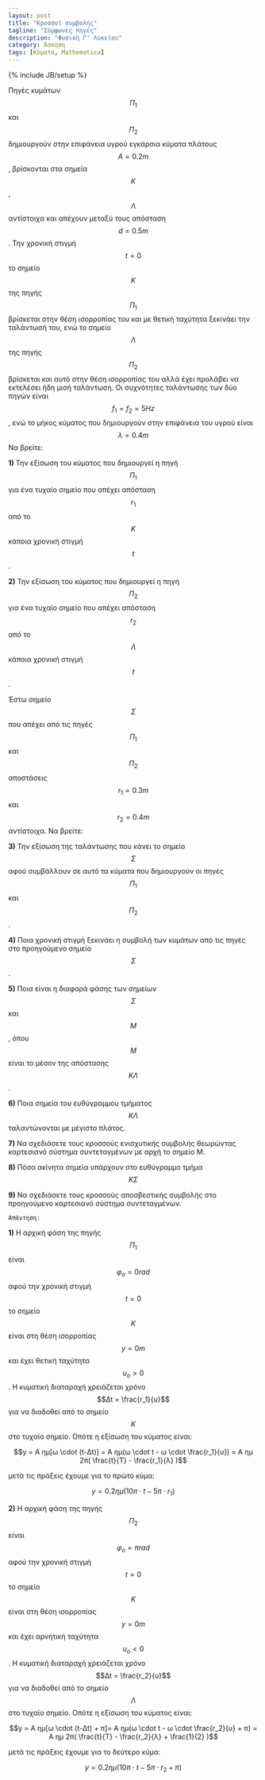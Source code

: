 ```yaml
---
layout: post
title: "Κροσσοί συμβολής"
tagline: "Σύμφωνες πηγές"
description: "Φυσική Γ' Λυκείου"
category: Άσκηση
tags: [Κύματα, Mathematica]
---
```

{% include JB/setup %}

Πηγές κυμάτων $$Π_1$$ και $$Π_2$$ δημιουργούν στην επιφάνεια υγρού εγκάρσια κύματα πλάτους $$Α=0.2m$$, βρίσκονται
στα σημεία $$Κ$$, $$Λ$$ αντίστοιχα και απέχουν μεταξύ τους απόσταση $$d=0.5m$$. Την χρονική στιγμή $$t=0$$ το σημείο $$Κ$$
της πηγής $$Π_1$$ βρίσκεται στην θέση ισορροπίας του και με θετική ταχύτητα ξεκινάει την ταλάντωσή του, ενώ το σημείο
$$Λ$$ της πηγής $$Π_2$$ βρίσκεται και αυτό στην θέση ισορροπίας του αλλά έχει προλάβει να εκτελέσει ήδη μισή ταλάντωση. 
Οι συχνότητες ταλάντωσης των δύο πηγών είναι $$f_1 = f_2 = 5Hz$$, ενώ το μήκος κύματος που δημιουργούν στην επιφάνεια
του υγρού είναι $$λ=0.4m$$ Να βρείτε:


**1)** Την εξίσωση του κύματος που δημιουργεί η πηγή $$Π_1$$ για ένα τυχαίο σημείο που απέχει απόσταση $$r_1$$
από το $$Κ$$ κάποια χρονική στιγμή $$t$$.

**2)** Την εξίσωση του κύματος που δημιουργεί η πηγή $$Π_2$$ για ένα τυχαίο σημείο που απέχει απόσταση $$r_2$$
από το $$Λ$$ κάποια χρονική στιγμή $$t$$.

Έστω σημείο $$Σ$$ που απέχει από τις πηγές $$Π_1$$ και $$Π_2$$ αποστάσεις $$r_1 = 0.3m$$ και $$r_2 = 0.4m$$ αντίστοιχα. 
Να βρείτε:

**3)** Την εξίσωση της ταλάντωσης που κάνει το σημείο $$Σ$$ αφού συμβάλλουν σε αυτό τα κύματα που δημιουργούν
οι πηγές $$Π_1$$ και $$Π_2$$.

**4)** Ποια χρονική στιγμή ξεκινάει η συμβολή των κυμάτων από τις πηγές στο προηγούμενο σημείο $$Σ$$. 

**5)** Ποια είναι η διαφορά φάσης των σημείων $$Σ$$ και $$Μ$$, όπου $$Μ$$ είναι το μέσον της απόστασης $$ΚΛ$$.

**6)** Ποια σημεία του ευθύγραμμου τμήματος $$ΚΛ$$ ταλαντώνονται με μέγιστο πλάτος. 

**7)** Να σχεδιάσετε τους κροσσούς ενισχυτικής συμβολής θεωρώντας καρτεσιανό σύστημα συντεταγμένων με αρχή το σημείο Μ.

**8)** Πόσα ακίνητα σημεία υπάρχουν στο ευθύγραμμο τμήμα $$ΚΣ$$

**9)** Να σχεδιάσετε τους κροσσούς αποσβεστικής συμβολής στο προηγούμενο καρτεσιανό σύστημα συντεταγμένων.


`Απάντηση:`

**1)** Η αρχική φάση της πηγής $$Π_1$$ είναι $$φ_ο = 0 rad$$ αφού την χρονική στιγμή $$t=0$$ το σημείο $$Κ$$ είναι στη θέση 
ισορροπίας $$y = 0m$$ και έχει θετική ταχύτητα $$υ_ο > 0$$. Η κυματική διαταραχή χρειάζεται χρόνο $$Δt = \frac{r_1}{υ}$$
για να διαδοθεί από το σημείο $$Κ$$ στο τυχαίο σημείο. Οπότε η εξίσωση του κύματος είναι:

$$y = A ημ[ω \cdot (t-Δt)] = A ημ(ω \cdot t - ω \cdot \frac{r_1}{υ}) = A ημ 2π( \frac{t}{T} - \frac{r_1}{λ} )$$

μετά τις πράξεις έχουμε για το πρώτο κύμα:

$$y = 0.2 ημ(10π \cdot t - 5π \cdot r_1)$$

**2)** Η αρχική φάση της πηγής $$Π_2$$ είναι $$φ_ο = π rad$$ αφού την χρονική στιγμή $$t=0$$ το σημείο $$Κ$$ είναι στη θέση 
ισορροπίας $$y = 0m$$ και έχει αρνητική ταχύτητα $$υ_ο < 0$$. Η κυματική διαταραχή χρειάζεται χρόνο $$Δt = \frac{r_2}{υ}$$
για να διαδοθεί από το σημείο $$Λ$$ στο τυχαίο σημείο. Οπότε η εξίσωση του κύματος είναι:

$$y = A ημ[ω \cdot (t-Δt) + π]= A ημ(ω \cdot t - ω \cdot \frac{r_2}{υ} + π) = A ημ 2π( \frac{t}{T} - \frac{r_2}{λ} + \frac{1}{2} )$$

μετά τις πράξεις έχουμε για το δεύτερο κύμα:

$$y = 0.2 ημ(10π \cdot t - 5π \cdot r_2 + π)$$